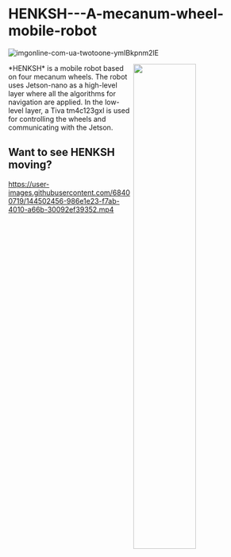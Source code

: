 # HENKSH---A-mecanum-wheel-mobile-robot
![imgonline-com-ua-twotoone-ymIBkpnm2lE](https://user-images.githubusercontent.com/68400719/144664117-11ca591a-4862-49c0-911f-de3cc8da5ac0.jpg)

<img align="right" src="https://user-images.githubusercontent.com/68400719/144500521-c854e1f9-8e5b-4965-b320-b0abc30414d8.gif" width="50%" height="50%"/>
*HENKSH* is a mobile robot based on four mecanum wheels. The robot uses Jetson-nano as a high-level layer where all the algorithms for navigation are applied. In the low-level layer, a Tiva tm4c123gxl is used for controlling the wheels and communicating with the Jetson.    




## Want to see HENKSH moving?
https://user-images.githubusercontent.com/68400719/144502456-986e1e23-f7ab-4010-a66b-30092ef39352.mp4

